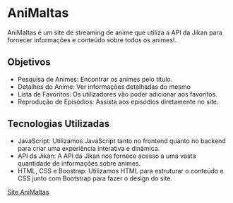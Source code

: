 # AniMaltas

<p>AniMaltas é um site de streaming de anime que utiliza a API da Jikan para fornecer informações e conteúdo sobre todos os animes!.</p>

## Objetivos

<ul>
<li>Pesquisa de Animes: Encontrar os animes pelo título.</li>
<li>Detalhes do Anime: Ver informações detalhadas do mesmo</li>
<li>Lista de Favoritos: Os utilizadores vão poder adicionar aos favoritos.</li>
<li>Reprodução de Episódios: Assista aos episódios diretamente no site.</li>
</ul>

## Tecnologias Utilizadas

<ul>
<li>JavaScript: Utilizamos JavaScript tanto no frontend quanto no backend para criar uma experiência interativa e dinâmica.</li>
<li>API da Jikan: A API da Jikan nos fornece acesso a uma vasta quantidade de informações sobre animes.</li>
<li>HTML, CSS e Boostrap: Utilizamos HTML para estruturar o conteúdo e CSS junto com Bootstrap para fazer o design do site.</li>
</ul>
<a href="https://joaofrancoo.github.io/Animaltas/">Site AniMaltas</a>
